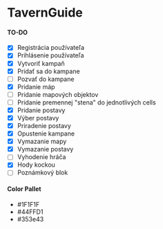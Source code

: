 # TavernGuide
#### TO-DO
- [x] Registrácia používateľa
- [x] Prihlásenie používateľa
- [x] Vytvoriť kampaň
- [x] Pridať sa do kampane
- [ ] Pozvať do kampane
- [x] Pridanie máp
- [ ] Pridanie mapových objektov
- [ ] Pridanie premennej "stena" do jednotlivých cells
- [x] Pridanie postavy
- [x] Výber postavy
- [x] Priradenie postavy
- [x] Opustenie kampane
- [x] Vymazanie mapy
- [x] Vymazanie postavy
- [ ] Vyhodenie hráča
- [x] Hody kockou
- [ ] Poznámkový blok
  
#### Color Pallet
- #1F1F1F
- #44FFD1
- #353e43